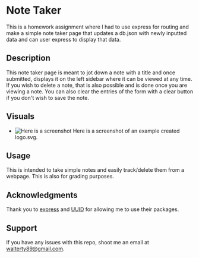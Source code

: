 # Note Taker
This is a homework assignment where I had to use express for routing and make a simple note taker page that updates a db.json with newly inputted data and can user express to display that data.

## Description
This note taker page is meant to jot down a note with a title and once submitted, displays it on the left sidebar where it can be viewed at any time. If you wish to delete a note, that is also possible and is done once you are viewing a note. You can also clear the entries of the form with a clear button if you don't wish to save the note.

## Visuals
* ![Here is a screenshot](./public/assets/images/screenshot.png) Here is a screenshot of an example created logo.svg.

## Usage
This is intended to take simple notes and easily track/delete them from a webpage. This is also for grading purposes.

## Acknowledgments
Thank you to [express](https://www.npmjs.com/package/express) and [UUID](https://www.npmjs.com/package/uuid) for allowing me to use their packages.

## Support
If you have any issues with this repo, shoot me an email at walterty89@gmail.com. 